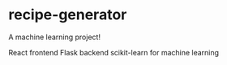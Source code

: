 # recipe-generator
A machine learning project!

React frontend
Flask backend
scikit-learn for machine learning
